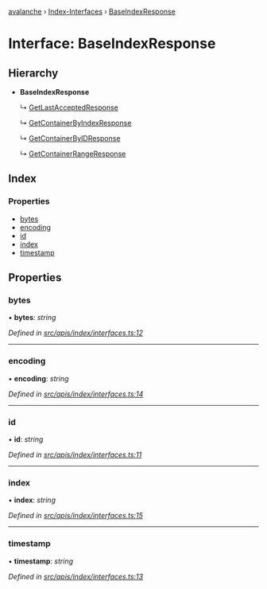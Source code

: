 [avalanche](../README.md) › [Index-Interfaces](../modules/index_interfaces.md) › [BaseIndexResponse](index_interfaces.baseindexresponse.md)

# Interface: BaseIndexResponse

## Hierarchy

* **BaseIndexResponse**

  ↳ [GetLastAcceptedResponse](index_interfaces.getlastacceptedresponse.md)

  ↳ [GetContainerByIndexResponse](index_interfaces.getcontainerbyindexresponse.md)

  ↳ [GetContainerByIDResponse](index_interfaces.getcontainerbyidresponse.md)

  ↳ [GetContainerRangeResponse](index_interfaces.getcontainerrangeresponse.md)

## Index

### Properties

* [bytes](index_interfaces.baseindexresponse.md#bytes)
* [encoding](index_interfaces.baseindexresponse.md#encoding)
* [id](index_interfaces.baseindexresponse.md#id)
* [index](index_interfaces.baseindexresponse.md#index)
* [timestamp](index_interfaces.baseindexresponse.md#timestamp)

## Properties

###  bytes

• **bytes**: *string*

*Defined in [src/apis/index/interfaces.ts:12](https://github.com/ava-labs/avalanchejs/blob/8c220c6/src/apis/index/interfaces.ts#L12)*

___

###  encoding

• **encoding**: *string*

*Defined in [src/apis/index/interfaces.ts:14](https://github.com/ava-labs/avalanchejs/blob/8c220c6/src/apis/index/interfaces.ts#L14)*

___

###  id

• **id**: *string*

*Defined in [src/apis/index/interfaces.ts:11](https://github.com/ava-labs/avalanchejs/blob/8c220c6/src/apis/index/interfaces.ts#L11)*

___

###  index

• **index**: *string*

*Defined in [src/apis/index/interfaces.ts:15](https://github.com/ava-labs/avalanchejs/blob/8c220c6/src/apis/index/interfaces.ts#L15)*

___

###  timestamp

• **timestamp**: *string*

*Defined in [src/apis/index/interfaces.ts:13](https://github.com/ava-labs/avalanchejs/blob/8c220c6/src/apis/index/interfaces.ts#L13)*
